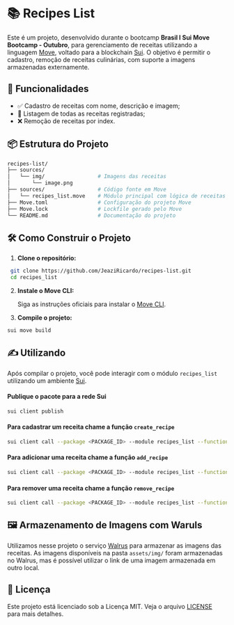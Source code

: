 # 📚 Recipes List

Este é um projeto, desenvolvido durante o bootcamp **Brasil l Sui Move Bootcamp - Outubro**, para gerenciamento de receitas utilizando a linguagem [Move](https://move-language.github.io/move/), voltado para a blockchain [Sui](https://docs.sui.io/). O objetivo é permitir o cadastro, remoção de receitas culinárias, com suporte a imagens armazenadas externamente.

## 🚀 Funcionalidades

- ✅ Cadastro de receitas com nome, descrição e imagem;
- 📄 Listagem de todas as receitas registradas;
- ❌ Remoção de receitas por index.

## 📦 Estrutura do Projeto

```bash
recipes-list/
├── sources/
│   └── img/                 # Imagens das receitas
│       └── image.png
├── sources/                 # Código fonte em Move
│   └── recipes_list.move    # Módulo principal com lógica de receitas
├── Move.toml                # Configuração do projeto Move
├── Move.lock                # Lockfile gerado pelo Move
└── README.md                # Documentação do projeto
```

## 🛠️ Como Construir o Projeto

1. **Clone o repositório:**

  ```bash
   git clone https://github.com/JeaziRicardo/recipes-list.git
   cd recipes_list
  ```

2. **Instale o Move CLI:**

   Siga as instruções oficiais para instalar o [Move CLI](https://move-book.com/before-we-begin/).

3. **Compile o projeto:**

  ```bash
sui move build
  ```

## ✍ Utilizando

Após compilar o projeto, você pode interagir com o módulo `recipes_list` utilizando um ambiente [Sui](https://docs.sui.io/).

#### Publique o pacote para a rede Sui

```bash
sui client publish 
```

#### Para cadastrar um receita chame a função `create_recipe`

```bash
sui client call --package <PACKAGE_ID> --module recipes_list --function create_recipe
```

#### Para adicionar uma receita chame a função `add_recipe`

```bash
sui client call --package <PACKAGE_ID> --module recipes_list --function add_recipe --args <OBJECT_ID> '<RECIPE_NAME>' '<RECIPE_DESCRIPTION>' '<IMAGE_REF>'
```

#### Para remover uma receita chame a função `remove_recipe`

```bash
sui client call --package <PACKAGE_ID> --module recipes_list --function remove_recipe --args <OBJECT_ID> <RECIPE_ID>
```

## 🖼️ Armazenamento de Imagens com Waruls

Utilizamos nesse projeto o serviço [Walrus](https://www.walrus.xyz) para armazenar as imagens das receitas. As imagens disponíveis na pasta `assets/img/` foram armazenadas no Walrus, mas é possível utilizar o link de uma imagem armazenada em outro local.

## 📄 Licença

Este projeto está licenciado sob a Licença MIT. Veja o arquivo [LICENSE](LICENSE) para mais detalhes.

